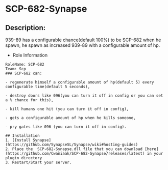 # SCP-682-Synapse
 ## Description:

939-89 has a configurable chance(default 100%) to be SCP-682 when he spawn,
he spawn as increased 939-89 with a configurable amount of hp.

- Role Information
```RoleID: 682
RoleName: SCP-682
Team: Scp
### SCP-682 can:

- regenerate himself a configurable amount of hp(default 5) every configurable time(default 5 seconds),

- destroy doors like 096(you can turn it off in config or you can set a % chance for this),

- kill humans one hit (you can turn it off in config),

- gets a configurable amount of hp when he kills someone,

- pry gates like 096 (you can turn it off in config).

## Installation
1. [Install Synapse](https://github.com/SynapseSL/Synapse/wiki#hosting-guides)
2. Place the  SCP-682-Synapse.dll file that you can download [here](https://github.com/Cwaniaak/SCP-682-Synapse/releases/latest) in your plugin directory
3. Restart/Start your server.

